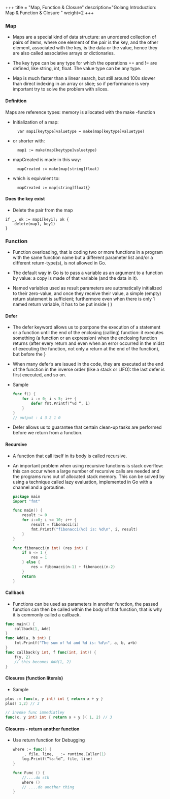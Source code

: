 +++
title = "Map, Function & Closure"
description="Golang Introduction: Map & Function & Closure "
weight=2
+++

### Map

- Maps are a special kind of data structure: an unordered collection of pairs of items, where one element of the pair is the key, and the other element, associated with the key, is the data or the value, hence they are also called associative arrays or dictionaries.

- The key type can be any type for which the operations == and != are defined, like string, int, float. The value type can be any type.

- Map is much faster than a linear search, but still around 100x slower than direct indexing in an array or slice; so if performance is very important try to solve the problem with slices.

#### Definition

Maps are reference types: memory is allocated with the make -function

* Initialization of a map: 
    
        var map1[keytype]valuetype = make(map[keytype]valuetype)

* or shorter with:

        map1 := make(map[keytype]valuetype)

* mapCreated is made in this way:

        mapCreated := make(map[string]float)

* which is equivalent to: 
    
        mapCreated := map[string]float{}

#### Does the key exist

- Delete the pair from the map

```
if _, ok := map1[key1]; ok {
    delete(map1, key1)
}
```

### Function

- Function overloading, that is coding two or more functions in a program with the same function name but a different parameter list and/or a different return-type(s), is not allowed in Go.

- The default way in Go is to pass a variable as an argument to a function by value: a copy is made of that variable (and the data in it).

- Named variables used as result parameters are automatically initialized to their zero-value, and once they receive their value, a simple (empty) return statement is sufficient; furthermore even when there is only 1 named return variable, it has to be put inside ( )

#### Defer

- The defer keyword allows us to postpone the execution of a statement or a function until the end of the enclosing (calling) function: it executes something (a function or an expression) when the enclosing function returns (after every return and even when an error occurred in the midst of executing the function, not only a return at the end of the function), but before the }

- When many defer’s are issued in the code, they are executed at the end of the function in the inverse order (like a stack or LIFO): the last defer is first executed, and so on.

- Sample

    ```go
    func f() {
        for i := 0; i < 5; i++ {
            defer fmt.Printf(“%d “, i)
        }
    }
    // output : 4 3 2 1 0
    ```

- Defer allows us to guarantee that certain clean-up tasks are performed before we return from a function.

#### Recursive

* A function that call itself in its body is called recursive.
* An important problem when using recursive functions is stack overflow: this can occur when a large number of recursive calls are needed and the programs runs out of allocated stack memory. This can be solved by using a technique called lazy evaluation, implemented in Go with a channel and a goroutine.


    ```go
    package main
    import "fmt"

    func main() {
        result := 0
        for i:=0; i <= 10; i++ {
            result = fibonacci(i)
            fmt.Printf("fibonacci(%d) is: %d\n", i, result)
        }
    }

    func fibonacci(n int) (res int) {
        if n <= 1 {
            res = 1
        } else {
            res = fibonacci(n-1) + fibonacci(n-2)
        }
        return
    }
    ```

#### Callback

* Functions can be used as parameters in another function, the passed function can then be called within the body of that function, that is why it is commonly called a callback.


```go
func main() {
    callback(1, Add)
}
func Add(a, b int) {
    fmt.Printf("The sum of %d and %d is: %d\n", a, b, a+b)
}
func callback(y int, f func(int, int)) {
    f(y, 2)
    // this becomes Add(1, 2)
}
```

#### Closures (function literals)

* Sample 

```go
plus := func(x, y int) int { return x + y }
plus( 1,2) // 3

// invoke func immediatley
func(x, y int) int { return x + y }( 1, 2) // 3
```


#### Closures - return another function

* Use return function for Debugging

    ```go
    where := func() {
        _, file, line, _ := runtime.Caller(1)
        log.Printf(“%s:%d”, file, line)
    }

    func Func () {
        //....do sth 
        where ()
        // ....do another thing
    }
    ```


